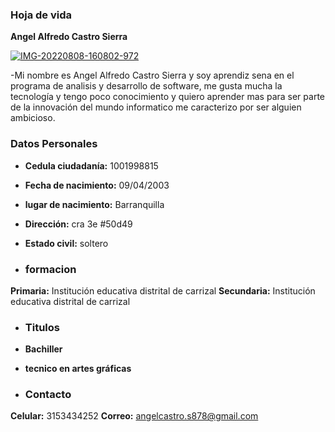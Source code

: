 ### Hoja de vida
 **Angel Alfredo Castro Sierra**

<a href="https://ibb.co/9TNMw6h"><img src="https://i.ibb.co/9TNMw6h/IMG-20220808-160802-972.webp" alt="IMG-20220808-160802-972" border="0"></a>

-Mi nombre es Angel Alfredo Castro Sierra y soy aprendiz sena en el programa de analisis y desarrollo de software, me gusta mucha la tecnología y tengo poco conocimiento y quiero aprender mas para ser parte de la innovación del mundo informatico me caracterizo por ser alguien ambicioso.

### Datos Personales 

- **Cedula ciudadanía:** 1001998815
- **Fecha de nacimiento:** 09/04/2003
- **lugar de nacimiento:** Barranquilla
- **Dirección:** cra 3e #50d49
- **Estado civil:** soltero 

- ### **formacion**

**Primaria:** Institución educativa distrital de carrizal 
**Secundaria:** Institución educativa distrital de carrizal

- ### **Titulos**

- **Bachiller**
- **tecnico en artes gráficas**

- ### **Contacto**

**Celular:** 3153434252
**Correo:** angelcastro.s878@gmail.com

